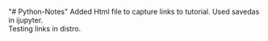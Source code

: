 "# Python-Notes" 
Added Html file to capture links to tutorial.  Used savedas in ijupyter.  
Testing links in distro.
